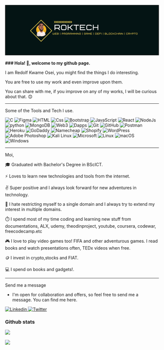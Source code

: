 <img src="/banner0099.png" alt="banner">
<p> <b> ### Hola! 👋, welcome to my github page. </b> </p>
<p> I am Redolf Kwame Osei, you might find the things I do interesting. </p>
<p> You are free to use my work and even improve upon them. </p>
<p> You can share with me, if you improve on any of my works, I will be curious about that. 😊 </p>

---

Some of the Tools and Tech I use. 

<p>
<img alt="C" src="https://img.shields.io/badge/C-A8B9CC?logo=C&logoColor=white&style=for-the-badge" />  
<img alt="Figma" src="https://img.shields.io/badge/Figma-F24E1E?logo=Figma&logoColor=white&style=for-the-badge" /> 
<img alt="HTML" src="https://img.shields.io/badge/HTML-E34F26?logo=html5&logoColor=white&style=for-the-badge" />  
<img alt="Css" src="https://img.shields.io/badge/CSS-1572B6?logo=css3&logoColor=white&style=for-the-badge" /> 
<img alt="Bootstrap" src="https://img.shields.io/badge/Bootstrap-7952b3?logo=Bootstrap&logoColor=white&style=for-the-badge" />  
<img alt="JavaScript" src="https://img.shields.io/badge/JavaScript-F7DF1E?logo=javascript&logoColor=white&style=for-the-badge" />
<img alt="React" src="https://img.shields.io/badge/React-61DAFB?logo=react&logoColor=white&style=for-the-badge" /> 
<img alt="NodeJs" src="https://img.shields.io/badge/NodeJS-339933?logo=node.js&logoColor=white&style=for-the-badge" />
<img alt="python" src="https://img.shields.io/badge/Python-yellow?logo=python&logicColor=white&style=for-the-badge"/> 
<img alt="MongoDB" src="https://img.shields.io/badge/MongoDB-47a248?logo=MongoDB&logoColor=white&style=for-the-badge" />
<img alt="Web3" src="https://img.shields.io/badge/Web3-f16822?logo=Web3.js&logoColor=white&style=for-the-badge" /> 
<img alt="Dapps" src="https://img.shields.io/badge/Dapps-f16822?logo=Dapps&logoColor=white&style=for-the-badge" /> 
<img alt="Git" src="https://img.shields.io/badge/Git-F05032?logo=Git&logoColor=white&style=for-the-badge" />
<img alt="GitHub" src="https://img.shields.io/badge/GitHub-181717?logo=GitHub&logoColor=white&style=for-the-badge" />
<img alt="Postman" src="https://img.shields.io/badge/Postman-FF6C37?logo=Postman&logoColor=white&style=for-the-badge" />
<img alt="Heroku" src="https://img.shields.io/badge/Heroku-430098?logo=Heroku&logoColor=white&style=for-the-badge" />
<img alt="GoDaddy" src="https://img.shields.io/badge/GoDaddy-1BDBDB?logo=GoDaddy&logoColor=white&style=for-the-badge" /> 
<img alt="Namecheap" src="https://img.shields.io/badge/Namecheap-DE3723?logo=Namecheap&logoColor=white&style=for-the-badge" /> 
<img alt="Shopify" src="https://img.shields.io/badge/Shopify-7AB55C?logo=Shopify&logoColor=white&style=for-the-badge" />
<img alt="WordPress" src="https://img.shields.io/badge/WordPress-21759B?logo=WordPress&logoColor=white&style=for-the-badge" />
<img alt="Adobe Photoshop" src="https://img.shields.io/badge/Adobe Photoshop-31A8FF?logo=Adobe Photoshop&logoColor=white&style=for-the-badge" /> 
<img alt="Kali Linux" src="https://img.shields.io/badge/Kali Linux-557C94?logo=Kali Linux&logoColor=white&style=for-the-badge" />
<img alt="Microsoft" src="https://img.shields.io/badge/Microsoft-5E5E5E?logo=Microsoft&logoColor=white&style=for-the-badge" /> 
<img alt="Linux" src="https://img.shields.io/badge/Linux-FCC624?logo=Linux&logoColor=white&style=for-the-badge" />
<img alt="macOS" src="https://img.shields.io/badge/macOS-000000?logo=macOS&logoColor=white&style=for-the-badge" /> 
<img alt="Windows" src="https://img.shields.io/badge/Windows-0078D6?logo=Windows&logoColor=white&style=for-the-badge" /> 
</p>

---

Moi,

 <p> 🎓 Graduated with Bachelor's Degree in BScICT.</p>
 <p> ⚡ Loves to learn new technologies and tools from the internet. </p>
 <p> ✌️ Super positive and I always look forward for new adventures in technology.</p>
 <p> 👐 I hate restricting myself to a single domain and I always try to extend my interest in multiple domains.</p>
 <p> ⏱️ I spend most of my time coding and learning new stuff from documentations, ALX, udemy, theodinproject, youtube, coursera, codewar, freecodecamp.etc
 <p> 🎮 I love to play video games too! FIFA and other adventurous games. I read books and watch presentations often, TEDx videos when free. </p>
 <p> 🪙 I invest in crypto,stocks and FIAT. </p>
 <p> 💻 I spend on books and gadgets!. </p> 


---

Send me a message
  - I'm open for collaboration and offers, so feel free to send me a message. You can find me here.
<a href="https://www.linkedin.com/in/redolf">
  <img alt="Linkedin" src="https://img.shields.io/badge/linkedin-0077B5?logo=linkedin&logoColor=white&style=for-the-badge"/>
</a>
<a href="https://twitter.com/redolfosei">
  <img alt="Twitter" src="https://img.shields.io/badge/Twitter-1DA1F2?logo=twitter&logoColor=white&style=for-the-badge"/>
</a>
</p>

### Github stats
<img
  src="https://github-readme-stats.vercel.app/api?username=redolfosei&count_private=true&title_color=FD9047&icon_color=FD9047&text_color=0C2233&custom_title=RedolF+Osei's+GitHub+Stats&show_icons=true"
/>

<img src="https://github-readme-stats.vercel.app/api/top-langs/?username=redolfosei"/>


